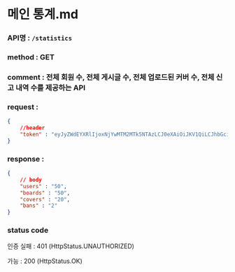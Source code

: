 # 메인 통계.md
### API명 : `/statistics`

### method : GET

### comment : 전체 회원 수, 전체 게시글 수, 전체 업로드된 커버 수, 전체 신고 내역 수를 제공하는 API

### request :
~~~json
{
    //header
    "token" : "eyJyZWdEYXRlIjoxNjYwMTM2MTk5NTAzLCJ0eXAiOiJKV1QiLCJhbGciOiJIUzI1NiJ9.eyJ1c2VyTnVtIjoiMSIsImV4cCI6MTY2MDE0Njk5OX0.7UY6H0J0Qmlr_noKHsncJIuQY6rKMWe7pdb2kFNDAes"
}
~~~


### response :
~~~json
{
    // body
    "users" : "50",
    "boards" : "50",
    "covers" : "20",
    "bans" : "2"
}
~~~

### status code
인증 실패 : 401 (HttpStatus.UNAUTHORIZED)

가능 : 200 (HttpStatus.OK)
